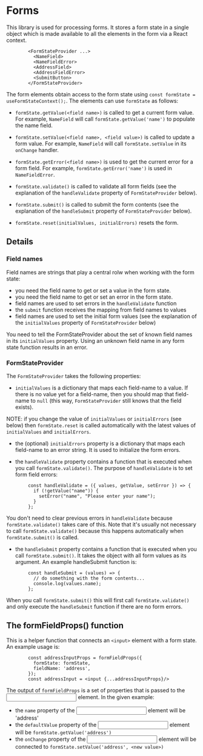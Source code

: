 # Forms

This library is used for processing forms. It stores a form state in a single object which is made available to all
the elements in the form via a React context.

```
        <FormStateProvider ...>
          <NameField>
          <NameFieldError>
          <AddressField>
          <AddressFieldError>
          <SubmitButton>
        </FormStateProvider>
```

The form elements obtain access to the form state using `const formState = useFormStateContext();`. The elements can use `formState` as follows:

- `formState.getValue(<field name>)` is called to get a current form value. For example, `NameField` will call `formState.getValue('name')` to populate the name field.

- `formState.setValue(<field name>, <field value>)` is called to update a form value. For example, `NameField` will call `formState.setValue` in its `onChange` handler.

- `formState.getError(<field name>)` is used to get the current error for a form field. For example, `formState.getError('name')` is used in `NameFieldError`.

- `formState.validate()` is called to validate all form fields (see the explanation of the `handleValidate` property of `FormStateProvider` below).

- `formState.submit()` is called to submit the form contents (see the explanation of the `handleSubmit` property of `FormStateProvider` below).

- `formState.reset(initialValues, initialErrors)` resets the form.

## Details

### Field names

Field names are strings that play a central rolw when working with the form state:

- you need the field name to get or set a value in the form state.
- you need the field name to get or set an error in the form state.
- field names are used to set errors in the `handleValidate` function
- the `submit` function receives the mapping from field names to values
- field names are used to set the initial form values (see the explanation of the `initialValues` property of `FormStateProvider` below)

You need to tell the FormStateProvider about the set of known field names in its `initialValues` property. Using an unknown field name in any form state function results in an error.

### FormStateProvider

The `FormStateProvider` takes the following properties:

- `initialValues` is a dictionary that maps each field-name to a value. If there is no value yet for a field-name, then you should map that field-name to `null` (this way, `FormStateProvider` still knows that the field exists).

NOTE: if you change the value of `initialValues` or `initialErrors` (see below) then `formState.reset` is called automatically with the latest values of `initialValues` and `initialErrors`.

- the (optional) `initialErrors` property is a dictionary that maps each field-name to an error string. It is used to initialize the form errors.

- the `handleValidate` property contains a function that is executed when you call `formState.validate()`. The purpose of `handleValidate` is to set form field errors:

```
        const handleValidate = ({ values, getValue, setError }) => {
          if (!getValue("name")) {
            setError("name", "Please enter your name");
          }
        };
```

You don't need to clear previous errors in `handleValidate` because `formState.validate()` takes care of this. Note that it's usually not necessary to call `formState.validate()` because this happens automatically when `formState.submit()` is called.

- the `handleSubmit` property contains a function that is executed when you call `formState.submit()`. It takes the object with all form values as its argument. An example handleSubmit function is:

```
        const handleSubmit = (values) => {
          // do something with the form contents...
          console.log(values.name);
        };
```

When you call `formState.submit()` this will first call `formState.validate()` and only execute the `handleSubmit` function if there are no form errors.

## The formFieldProps() function

This is a helper function that connects an `<input>` element with a form state. An example usage is:

```
        const addressInputProps = formFieldProps({
          formState: formState,
          fieldName: 'address',
        });
        const addressInput = <input {...addressInputProps}/>

```

The output of `formFieldProps` is a set of properties that is passed to the <input> element.
In the given example:

- the `name` property of the <input> element will be 'address'
- the `defaultValue` property of the <input> element will be `formState.getValue('address')`
- the `onChange` property of the <input> element will be connected to `formState.setValue('address', <new value>)`
